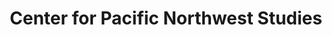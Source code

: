 ---
layout: repo
title: "Center for Pacific Northwest Studies"
id: 25601
permalink: repos/25601/
---